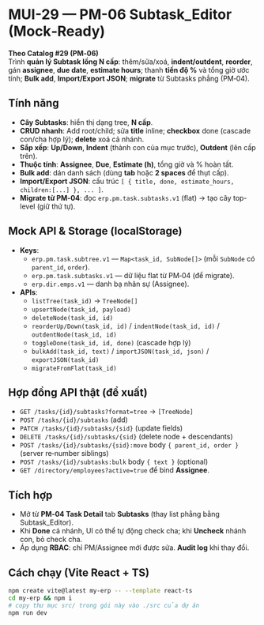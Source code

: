 # MUI-29 — PM-06 Subtask_Editor (Mock‑Ready)

**Theo Catalog #29 (PM‑06)**  
Trình **quản lý Subtask lồng N cấp**: thêm/sửa/xoá, **indent/outdent**, **reorder**, gán **assignee**, **due date**, **estimate hours**; thanh **tiến độ %** và tổng giờ ước tính; **Bulk add**, **Import/Export JSON**; **migrate** từ Subtasks phẳng (PM‑04).

## Tính năng
- **Cây Subtasks**: hiển thị dạng tree, **N cấp**.  
- **CRUD nhanh**: Add root/child; sửa **title** inline; **checkbox** done (cascade con/cha hợp lý); **delete** xoá cả nhánh.  
- **Sắp xếp**: **Up/Down**, **Indent** (thành con của mục trước), **Outdent** (lên cấp trên).  
- **Thuộc tính**: **Assignee**, **Due**, **Estimate (h)**, tổng giờ và % hoàn tất.  
- **Bulk add**: dán danh sách (dùng **tab** hoặc **2 spaces** để thụt cấp).  
- **Import/Export JSON**: cấu trúc `[ { title, done, estimate_hours, children:[...] }, ... ]`.  
- **Migrate từ PM‑04**: đọc `erp.pm.task.subtasks.v1` (flat) → tạo cây top-level (giữ thứ tự).

## Mock API & Storage (localStorage)
- **Keys**:  
  - `erp.pm.task.subtree.v1` — `Map<task_id, SubNode[]>` (mỗi `SubNode` có `parent_id`, `order`).  
  - `erp.pm.task.subtasks.v1` — dữ liệu flat từ PM‑04 (để migrate).  
  - `erp.dir.emps.v1` — danh bạ nhân sự (Assignee).  
- **APIs**:  
  - `listTree(task_id)` → `TreeNode[]`  
  - `upsertNode(task_id, payload)`  
  - `deleteNode(task_id, id)`  
  - `reorderUp/Down(task_id, id)` / `indentNode(task_id, id)` / `outdentNode(task_id, id)`  
  - `toggleDone(task_id, id, done)` (cascade hợp lý)  
  - `bulkAdd(task_id, text)` / `importJSON(task_id, json)` / `exportJSON(task_id)`  
  - `migrateFromFlat(task_id)`

## Hợp đồng API thật (đề xuất)
- `GET /tasks/{id}/subtasks?format=tree` → `[TreeNode]`  
- `POST /tasks/{id}/subtasks` (add)  
- `PATCH /tasks/{id}/subtasks/{sid}` (update fields)  
- `DELETE /tasks/{id}/subtasks/{sid}` (delete node + descendants)  
- `POST /tasks/{id}/subtasks/{sid}:move` body `{ parent_id, order }` (server re‑number siblings)  
- `POST /tasks/{id}/subtasks:bulk` body `{ text }` (optional)  
- `GET /directory/employees?active=true` để bind **Assignee**.

## Tích hợp
- Mở từ **PM‑04 Task Detail** tab **Subtasks** (thay list phẳng bằng Subtask_Editor).  
- Khi **Done** cả nhánh, UI có thể tự động check cha; khi **Uncheck** nhánh con, bỏ check cha.  
- Áp dụng **RBAC**: chỉ PM/Assignee mới được sửa. **Audit log** khi thay đổi.

## Cách chạy (Vite React + TS)
```bash
npm create vite@latest my-erp -- --template react-ts
cd my-erp && npm i
# copy thư mục src/ trong gói này vào ./src của dự án
npm run dev
```
